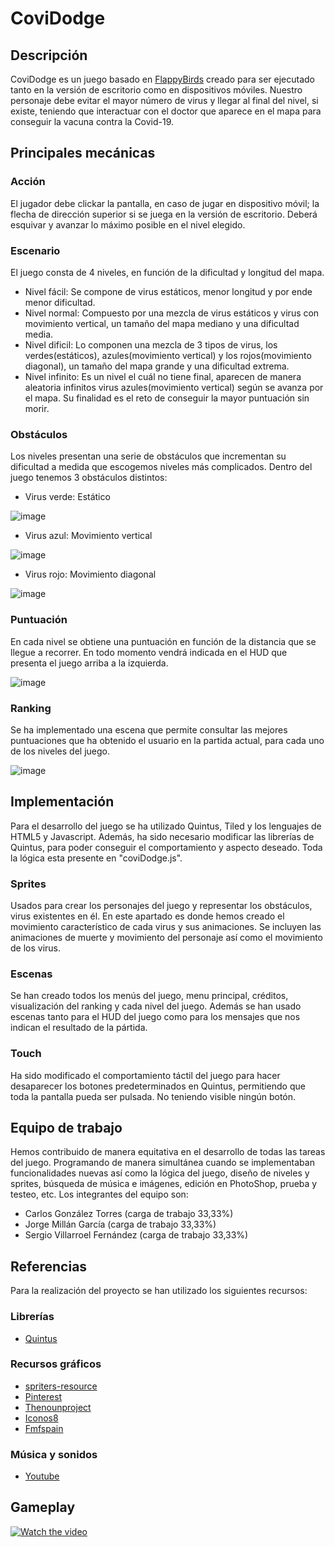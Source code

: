 # CoviDodge

## Descripción
CoviDodge es un juego basado en [FlappyBirds](https://flappybird.io/) creado para ser ejecutado tanto en la versión de escritorio como en dispositivos móviles. Nuestro personaje debe evitar el mayor número de virus y llegar al final del nivel, si existe, teniendo que interactuar con el doctor que aparece en el mapa para conseguir la vacuna contra la Covid-19.

## Principales mecánicas 
### Acción
El jugador debe clickar la pantalla, en caso de jugar en dispositivo móvil; la flecha de dirección superior si se juega en la versión de escritorio. Deberá esquivar y avanzar lo máximo posible en el nivel elegido.

### Escenario
El juego consta de 4 niveles, en función de la dificultad y longitud del mapa.
* Nivel fácil: Se compone de virus estáticos, menor longitud y por ende menor dificultad.
* Nivel normal: Compuesto por una mezcla de virus estáticos y virus con movimiento vertical, un tamaño del mapa mediano y una dificultad media.
* Nivel dificil: Lo componen una mezcla de 3 tipos de virus, los verdes(estáticos), azules(movimiento vertical) y los rojos(movimiento diagonal), un tamaño del mapa grande y una dificultad extrema.
* Nivel infinito: Es un nivel el cuál no tiene final, aparecen de manera aleatoria infinitos virus azules(movimiento vertical) según se avanza por el mapa. Su finalidad es el reto de conseguir la mayor puntuación sin morir.

### Obstáculos
Los niveles presentan una serie de obstáculos que incrementan su dificultad a medida que escogemos niveles más complicados. Dentro del juego tenemos 3 obstáculos distintos:
* Virus verde: Estático

![image](https://user-images.githubusercontent.com/42656687/122440703-1d1a2580-cf9d-11eb-9436-27f9274b7c7c.png)

* Virus azul: Movimiento vertical

![image](https://user-images.githubusercontent.com/42656687/122440791-34f1a980-cf9d-11eb-9fd1-b16c92f48dc6.png)

* Virus rojo: Movimiento diagonal

![image](https://user-images.githubusercontent.com/42656687/122440854-420e9880-cf9d-11eb-9538-07c9cf470c55.png)


### Puntuación
En cada nivel se obtiene una puntuación en función de la distancia que se llegue a recorrer. En todo momento vendrá indicada en el HUD que presenta el juego arriba a la izquierda.

![image](https://user-images.githubusercontent.com/42656687/122441088-7eda8f80-cf9d-11eb-96c5-d98840061759.png)

### Ranking
Se  ha implementado una escena que permite consultar las mejores puntuaciones que ha obtenido el usuario en la partida actual, para cada uno de los niveles del juego.

![image](https://user-images.githubusercontent.com/42656687/122441348-c234fe00-cf9d-11eb-8ee3-ca20757df293.png)


## Implementación
Para el desarrollo del juego se ha utilizado Quintus, Tiled y los lenguajes de HTML5 y Javascript. Además, ha sido necesario modificar las librerías de Quintus, para poder conseguir el comportamiento y aspecto deseado. Toda la lógica esta presente en "coviDodge.js".

### Sprites
Usados para crear los personajes del juego y representar los obstáculos, virus existentes en él. En este apartado es donde hemos creado el movimiento característico de cada virus y sus animaciones. Se incluyen las animaciones de muerte y movimiento del personaje así como el movimiento de los virus.

### Escenas
Se han creado todos los menús del juego, menu principal, créditos, visualización del ranking y cada nivel del juego. Además se han usado escenas tanto para el HUD del juego como para los mensajes que nos indican el resultado de la pártida.

### Touch
Ha sido modificado el comportamiento táctil del juego para hacer desaparecer los botones predeterminados en Quintus, permitiendo que toda la pantalla pueda ser pulsada. No teniendo visible ningún botón. 

## Equipo de trabajo
Hemos contribuido de manera equitativa en el desarrollo de todas las tareas del juego. Programando de manera simultánea cuando se implementaban funcionalidades nuevas así como la lógica del juego, diseño de niveles y sprites, búsqueda de música e imágenes, edición en PhotoShop, prueba y testeo, etc.
Los integrantes del equipo son:
* Carlos González Torres (carga de trabajo 33,33%)
* Jorge Millán García (carga de trabajo 33,33%)
* Sergio Villarroel Fernández (carga de trabajo 33,33%)

## Referencias 

Para la realización del proyecto se han utilizado los siguientes recursos: 

### Librerías
* [Quintus](http://www.html5quintus.com/)

### Recursos gráficos
* [spriters-resource](https://www.spriters-resource.com/)
* [Pinterest](https://www.pinterest.es/)
* [Thenounproject](thenounproject.com)
* [Iconos8](https://iconos8.es/)
* [Fmfspain](https://www.fmfspain.com/2020/03/como-explicar-a-los-ninos-lo-que-es-el-coronavirus/)

### Música y sonidos
* [Youtube](https://www.youtube.com/)

## Gameplay
[![Watch the video](https://img.youtube.com/vi/yhVfo0Pq-Qc/maxresdefault.jpg)](https://www.youtube.com/watch?v=yhVfo0Pq-Qc)
